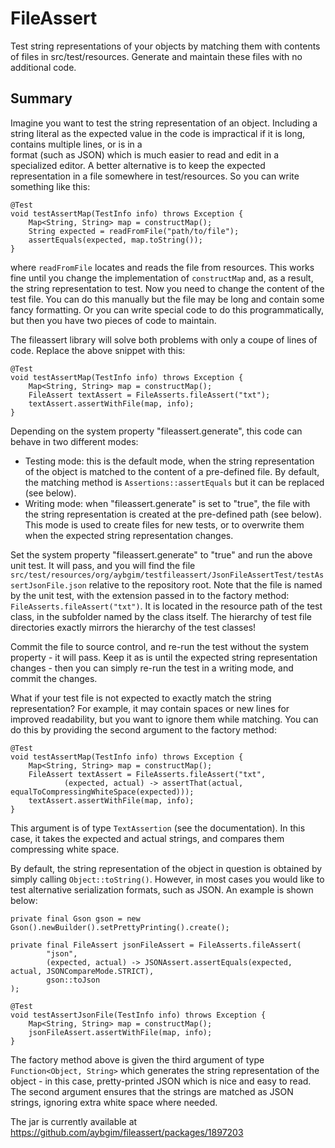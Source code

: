 FileAssert
==========

Test string representations of your objects by matching them with contents of files in src/test/resources.
Generate and maintain these files with no additional code.

Summary
-------
Imagine you want to test the string representation of an object. Including a string literal as
the expected value in the code is impractical if it is long, contains multiple lines, or is in a  
format (such as JSON) which is much easier to read and edit in a specialized editor. A better
alternative is to keep the expected representation in a file somewhere in test/resources. 
So you can write something like this:

```
@Test
void testAssertMap(TestInfo info) throws Exception {
    Map<String, String> map = constructMap();
    String expected = readFromFile("path/to/file");
    assertEquals(expected, map.toString());
}
```

where `readFromFile` locates and reads the file from resources. This works fine until you
change the implementation of `constructMap` and, as a result, the string representation to
test. Now you need to change the content of the test file. You can do this manually but 
the file may be long and contain some fancy formatting. Or you can write special code to
do this programmatically, but then you have two pieces of code to maintain.

The fileassert library will solve both problems with only a coupe of lines of code. Replace
the above snippet with this:

```
@Test
void testAssertMap(TestInfo info) throws Exception {
    Map<String, String> map = constructMap();
    FileAssert textAssert = FileAsserts.fileAssert("txt");
    textAssert.assertWithFile(map, info);
}
```
Depending on the system property "fileassert.generate", this code can behave in two different modes:
* Testing mode: this is the default mode, when the string representation of the object is 
matched to the content of a pre-defined file. By default, the matching method is 
`Assertions::assertEquals` but it can be replaced (see below).
* Writing mode: when "fileassert.generate" is set to "true", the file with the
string representation is created at the pre-defined path (see below). This mode is used to create files for
new tests, or to overwrite them when the expected string representation changes.

Set the system property "fileassert.generate" to "true" and run the above unit test. It will pass, and
you will find the file `src/test/resources/org/aybgim/testfileassert/JsonFileAssertTest/testAssertJsonFile.json`
relative to the repository root. Note that the file is named by the unit test, with the extension passed in to
the factory method: `FileAsserts.fileAssert("txt")`. It is located in the resource path of the test class, in
the subfolder named by the class itself. The hierarchy of test file directories exactly mirrors the 
hierarchy of the test classes! 

Commit the file to source control, and re-run the test without the system property -
it will pass. Keep it as is until the expected string representation changes - then you can simply re-run 
the test in a writing mode, and commit the changes.

What if your test file is not expected to exactly match the string representation? For example, it may contain
spaces or new lines for improved readability, but you want to ignore them while matching. You can do this by
providing the second argument to the factory method:

```
@Test
void testAssertMap(TestInfo info) throws Exception {
    Map<String, String> map = constructMap();
    FileAssert textAssert = FileAsserts.fileAssert("txt",
            (expected, actual) -> assertThat(actual, equalToCompressingWhiteSpace(expected)));
    textAssert.assertWithFile(map, info);
}
```
This argument is of type `TextAssertion` (see the documentation). In this case, it takes the expected and
actual strings, and compares them compressing white space.

By default, the string representation of the object in question is obtained by simply calling
`Object::toString()`. However, in most cases you would like to test alternative serialization formats, 
such as JSON. An example is shown below:

```
private final Gson gson = new Gson().newBuilder().setPrettyPrinting().create();

private final FileAssert jsonFileAssert = FileAsserts.fileAssert(
        "json",
        (expected, actual) -> JSONAssert.assertEquals(expected, actual, JSONCompareMode.STRICT),
        gson::toJson
);

@Test
void testAssertJsonFile(TestInfo info) throws Exception {
    Map<String, String> map = constructMap();
    jsonFileAssert.assertWithFile(map, info);
}
```

The factory method above is given the third argument of type `Function<Object, String>` which generates
the string representation of the object - in this case, pretty-printed JSON which is
nice and easy to read. The second argument ensures that the strings are matched as JSON strings,
ignoring extra white space where needed. 

The jar is currently available at https://github.com/aybgim/fileassert/packages/1897203